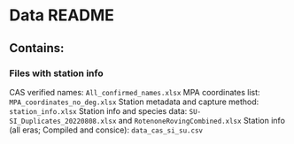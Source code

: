 # Data README #

## Contains: ###

### Files with station info ###

CAS verified names: `All_confirmed_names.xlsx`
MPA coordinates list: `MPA_coordinates_no_deg.xlsx`
Station metadata and capture method: `station_info.xlsx`
Station info and species data: `SU-SI_Duplicates_20220808.xlsx` and `RotenoneRovingCombined.xlsx`
Station info (all eras; Compiled and consice): `data_cas_si_su.csv`

